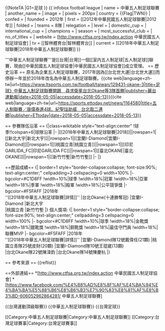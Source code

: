 {{NoteTA
|G1=足球
}}
{{ infobox football league
| name                 = 中華五人制足球聯賽
| another_name         = 
| image                =
| pixels               = 200px
| country              = {{Flag|TWN}}
| confed               = 
| founded              = 2012年
| first                = [[2012年中華民國五人制足球聯賽|2012年]]
| folded               = 
| teams                = 8隊
| relegation           = 
| level                = 
| domestic_cup         = 
| international_cup    = 
| champions            = 
| season               = 
| most_successful_club = 
| no_of_titles         = 
| website              = [http://www.ctfsa.org.tw/index.action 中華民國五人制足球協會]
| tv                   = [[智林體育台|智林體育台]]
| current              = [[2018年中華五人制足球聯賽|2018年中華五人制足球聯賽]]
}}

'''中華五人制足球聯賽'''是[[台灣|台灣]]一個[[室内五人制足球|五人制足球]]聯賽，現由[[中華民國五人制足球協會|中華民國五人制足球協會]]成立管理。
== 歷史沿革 ==
原名為企業五人制足球聯賽，2017年因為[[台北世大運|台北世大運]]而停辦一年並於2018年改名為中華五人制足球聯賽。<ref>{{cite web|language=zh-tw|url=https://www.ltsports.com.tw/football/taiwan/129431-okane-3|title=足球》中華五人制足球聯賽開踢　尋求衛冕台北Okane等3隊首勝|publisher=麗台運動報|date=2018-05-05|accessdate=2018-05-13}}</ref><ref>{{cite web|language=zh-tw|url=https://sports.ettoday.net/news/1164580|title=五人制聯賽／唐偉泰進4球、紀聖珐助威　台北取二連勝|publisher=ETtoday|date=2018-05-05|accessdate=2018-05-13}}</ref>

== 參賽隊伍沿革 ==
{|class=wikitable style="text-align:center"
!球季!!colspan=6|球隊沿革
|-
|[[2018年中華五人制足球聯賽|2018]]||rowspan=1|[[新北大宇|新北大宇]]||rowspan=1|[[宜蘭I-Diamond|宜蘭I-Diamond]]||rowspan=1|[[桃園立青|桃園立青]]||rowspan=1|[[印尼GARLIDA_FC|印尼GARLIDA FC]]||rowspan=1|[[臺北OKANE|臺北OKANE]]||rowspan=1|[[新竹竹塹|新竹竹塹]]
|-
|}


==歷屆成績==
{| border=1 style="border-collapse:collapse; font-size:90%; text-align:center;" cellpadding=3 cellspacing=0 width=100%
|- bgcolor=#C1D8FF
!width=10%|球季
!width=18%|冠軍
!width=18%|亞軍
!width=18%|季軍
!width=18%|殿軍
!width=18%|公平競爭獎
|- bgcolor=#F5FAFF
|2018年 <br /> ''[[2018年中華五人制足球聯賽|詳情]]''
|台北Okane(十連勝奪冠)
|宜蘭I-Diamond
|新北大宇	
|桃園立青
|新竹竹塹
|}
個人獎項:
{| border=1 style="border-collapse:collapse; font-size:90%; text-align:center;" cellpadding=3 cellspacing=0 width=100%
|- bgcolor=#C1D8FF
!width=10%|球季
!width=18%|金靴獎
!width=18%|銀靴獎
!width=18%|銅靴獎
!width=18%|最佳守門員
!width=18%|聯賽MVP
|- bgcolor=#F5FAFF
|2018年 <br /> ''[[2018年中華五人制足球聯賽|詳情]]''
|宜蘭I-Diamond隊12號戴偉任(21顆)
|桃園立青隊25號皮財(20顆)
|宜蘭I-Diamond隊10號王琨崴(13顆)	
|台北Okane隊22號陳湋鈞
|台北Okane隊14號陳慶杭
|}

== 參考來源 ==
{{reflist}}

==外部連結==
*[http://www.ctfsa.org.tw/index.action 中華民國五人制足球協會]
*[https://www.facebook.com/%E4%B8%AD%E8%8F%AF%E4%BA%94%E4%BA%BA%E5%88%B6%E8%B6%B3%E7%90%83%E8%81%AF%E8%B3%BD-606052962864281/ 中華五人制足球聯賽]


{{台灣運動頂級聯賽}}
{{中華五人制足球聯賽}}
{{台灣足球}}

[[Category:中華五人制足球聯賽|Category:中華五人制足球聯賽]]
[[Category:台灣足球賽事|Category:台灣足球賽事]]